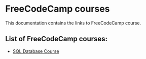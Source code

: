 # FreeCodeCamp courses

This documentation contains the links to FreeCodeCamp course.

## List of FreeCodeCamp courses:

*   [SQL Database Course](youtube/sqlDatabaseCourse.md)